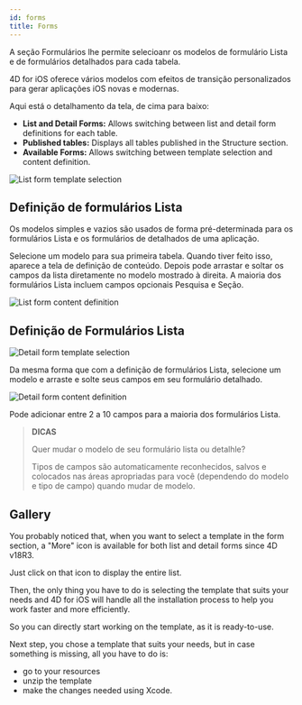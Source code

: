 ```yaml
---
id: forms
title: Forms
---
```


A seção Formulários lhe permite selecioanr os modelos de formulário Lista e de formulários detalhados para cada tabela.

4D for iOS oferece vários modelos com efeitos de transição personalizados para gerar aplicações iOS novas e modernas.

Aqui está o detalhamento da tela, de cima para baixo:

* **List and Detail Forms:** Allows switching between list and detail form definitions for each table.
* **Published tables:** Displays all tables published in the Structure section.
* **Available Forms:** Allows switching between template selection and content definition.

![List form template selection](assets/en/project-editor/Forms-section-templates-selection-4D-for-iOS.png)

## Definição de formulários Lista

Os modelos simples e vazios são usados de forma pré-determinada para os formulários Lista e os formulários de detalhados de uma aplicação.

Selecione um modelo para sua primeira tabela. Quando tiver feito isso, aparece a tela de definição de conteúdo. Depois pode arrastar e soltar os campos da lista diretamente no modelo mostrado à direita. A maioria dos formulários Lista incluem campos opcionais Pesquisa e Seção.

![List form content definition](assets/en/project-editor/Forms-section-content-definition-4D-for-iOS.png)

## Definição de Formulários Lista

![Detail form template selection](assets/en/project-editor/Forms-section-detail-form-templates-selection-4D-for-iOS.png)

Da mesma forma que com a definição de formulários Lista, selecione um modelo e arraste e solte seus campos em seu formulário detalhado.

![Detail form content definition](assets/en/project-editor/Forms-section-detail-form-content-definition-4D-for-iOS.png)

Pode adicionar entre 2 a 10 campos para a maioria dos formulários Lista.

> **DICAS**
> 
> Quer mudar o modelo de seu formulário lista ou detalhle? 
> 
> Tipos de campos são automaticamente reconhecidos, salvos e colocados nas áreas apropriadas para você (dependendo do modelo e tipo de campo) quando mudar de modelo.

## Gallery

You probably noticed that, when you want to select a template in the form section, a "More" icon is available for both list and detail forms since 4D v18R3.

Just click on that icon to display the entire list.

Then, the only thing you have to do is selecting the template that suits your needs and 4D for iOS will handle all the installation process to help you work faster and more efficiently.

So you can directly start working on the template, as it is ready-to-use.

Next step, you chose a template that suits your needs, but in case something is missing, all you have to do is:
* go to your resources
* unzip the template
* make the changes needed using Xcode.

